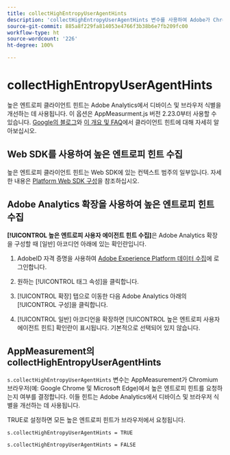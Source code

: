 ```yaml
---
title: collectHighEntropyUserAgentHints
description: 'collectHighEntropyUserAgentHints 변수를 사용하여 Adobe가 Chromium 브라우저(예: Google Chrome 및 Microsoft Edge)에서 높은 엔트로피 힌트를 요청할지 여부를 결정합니다.'
source-git-commit: 885a8f229fa814053e4766f3b38b6e7fb209fc00
workflow-type: ht
source-wordcount: '226'
ht-degree: 100%

---
```



# collectHighEntropyUserAgentHints

높은 엔트로피 클라이언트 힌트는 Adobe Analytics에서 디바이스 및 브라우저 식별을 개선하는 데 사용됩니다. 이 옵션은 AppMeasurment.js 버전 2.23.0부터 사용할 수 있습니다. [Google의 블로그](https://web.dev/user-agent-client-hints/)와 [이 개요 및 FAQ](/help/technotes/client-hints.md)에서 클라이언트 힌트에 대해 자세히 알아보십시오.

## Web SDK를 사용하여 높은 엔트로피 힌트 수집

높은 엔트로피 클라이언트 힌트는 Web SDK에 있는 컨텍스트 범주의 일부입니다. 자세한 내용은 [Platform Web SDK 구성](https://experienceleague.adobe.com/docs/experience-platform/edge/fundamentals/configuring-the-sdk.html?lang=ko)을 참조하십시오.

## Adobe Analytics 확장을 사용하여 높은 엔트로피 힌트 수집

**[!UICONTROL 높은 엔트로피 사용자 에이전트 힌트 수집]**&#x200B;은 Adobe Analytics 확장을 구성할 때 [일반] 아코디언 아래에 있는 확인란입니다.

1. AdobeID 자격 증명을 사용하여 [Adobe Experience Platform 데이터 수집](https://experience.adobe.com/#/@adobepm/data-collection)에 로그인합니다.

1. 원하는 [!UICONTROL 태그 속성]을 클릭합니다.

1. [!UICONTROL 확장] 탭으로 이동한 다음 Adobe Analytics 아래의 [!UICONTROL 구성]을 클릭합니다.

1. [!UICONTROL 일반] 아코디언을 확장하면 [!UICONTROL 높은 엔트로피 사용자 에이전트 힌트] 확인란이 표시됩니다. 기본적으로 선택되어 있지 않습니다.

## AppMeasurement의 collectHighEntropyUserAgentHints

`s.collectHighEntropyUserAgentHints` 변수는 AppMeasurement가 Chromium 브라우저(예: Google Chrome 및 Microsoft Edge)에서 높은 엔트로피 힌트를 요청하는지 여부를 결정합니다. 이들 힌트는 Adobe Analytics에서 디바이스 및 브라우저 식별을 개선하는 데 사용됩니다.

TRUE로 설정하면 모든 높은 엔트로피 힌트가 브라우저에서 요청됩니다.

`s.collectHighEntropyUserAgentHints = TRUE`

`s.collectHighEntropyUserAgentHints = FALSE`
